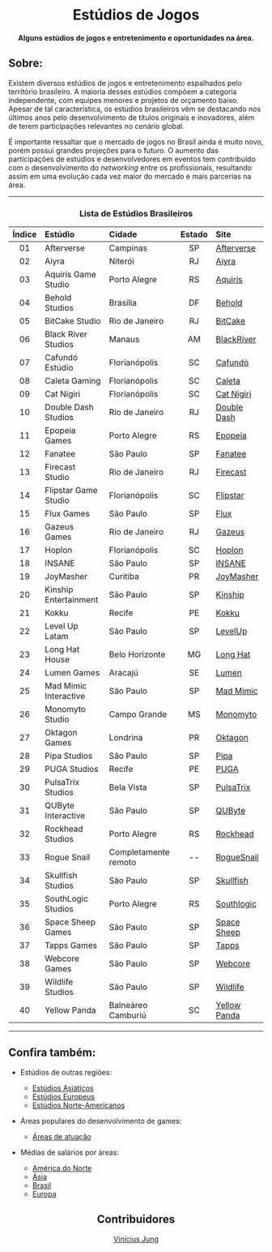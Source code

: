<!--- HTML tags just to align items --->
<h1 align="center">
    Estúdios de Jogos
</h1>
<h4 align="center">
    Alguns estúdios de jogos e entretenimento e oportunidades na área.
<h4>

<!-- A B C D E F G H I J K L M N O P Q R S T U V W X Y Z -->

## Sobre:

<div text-align="justify">

Existem diversos estúdios de jogos e entretenimento espalhados pelo território brasileiro. A maioria desses estúdios compõem a categoria independente, com equipes menores e projetos de orçamento baixo. Apesar de tal característica, os estúdios brasileiros vêm se destacando nos últimos anos pelo desenvolvimento de títulos originais e inovadores, além de terem participações relevantes no cenário global.

É importante ressaltar que o mercado de jogos no Brasil ainda é muito novo, porém possui grandes projeções para o futuro. O aumento das participações de estúdios e desenvolvedores em eventos tem contribuído com o desenvolvimento do *networking* entre os profissionais, resultando assim em uma evolução cada vez maior do mercado e mais parcerias na área.

</div>

<div align="center">

---

### Lista de Estúdios Brasileiros

| Índice |        Estúdio        |         Cidade       | Estado |                   Site                   |
|:------:|:----------------------|:---------------------|:------:|:-----------------------------------------|
|   01   | Afterverse            | Campinas             |   SP   | [Afterverse](afterverse.com)             |
|   02   | Aiyra                 | Niterói              |   RJ   | [Aiyra](www.aiyra.com)                   |
|   03   | Aquiris Game Studio   | Porto Alegre         |   RS   | [Aquiris](www.aquiris.com.br)            |
|   04   | Behold Studios        | Brasília             |   DF   | [Behold](www.beholdstudios.com.br)       |
|   05   | BitCake Studio        | Rio de Janeiro       |   RJ   | [BitCake](www.bitcake.studio)            |
|   06   | Black River Studios   | Manaus               |   AM   | [BlackRiver](blackriverstudios.net)      |
|   07   | Cafundó Estúdio       | Florianópolis        |   SC   | [Cafundó](www.cafundo.tv)                |
|   08   | Caleta Gaming         | Florianópolis        |   SC   | [Caleta](www.caletagaming.com)           |
|   09   | Cat Nigiri            | Florianópolis        |   SC   | [Cat Nigiri](www.catnigiri.com)          |
|   10   | Double Dash Studios   | Rio de Janeiro       |   RJ   | [Double Dash](www.doubledashstudios.com) |
|   11   | Epopeia Games         | Porto Alegre         |   RS   | [Epopeia](www.epopeiagames.com)          |
|   12   | Fanatee               | São Paulo            |   SP   | [Fanatee](www.fanatee.com)               |
|   13   | Firecast Studio       | Rio de Janeiro       |   RJ   | [Firecast](firecaststudio.com)           |
|   14   | Flipstar Game Studio  | Florianópolis        |   SC   | [Flipstar](flipstar.com.br)              |
|   15   | Flux Games            | São Paulo            |   SP   | [Flux](www.flux.games)                   |
|   16   | Gazeus Games          | Rio de Janeiro       |   RJ   | [Gazeus](www.gazeus.com)                 |
|   17   | Hoplon                | Florianópolis        |   SC   | [Hoplon](www.hoplon.com)                 |
|   18   | INSANE                | São Paulo            |   SP   | [INSANE](www.insa.ne)                    |
|   19   | JoyMasher             | Curitiba             |   PR   | [JoyMasher](joymasher.com)               |
|   20   | Kinship Entertainment | São Paulo            |   SP   | [Kinship](kinship.dev)                   |
|   21   | Kokku                 | Recife               |   PE   | [Kokku](kokku.com.br)                    |
|   22   | Level Up Latam        | São Paulo            |   SP   | [LevelUp](leveluplatam.com)              |
|   23   | Long Hat House        | Belo Horizonte       |   MG   | [Long Hat](longhathouse.com)             |
|   24   | Lumen Games           | Aracajú              |   SE   | [Lumen](lumen.games)                     |
|   25   | Mad Mimic Interactive | São Paulo            |   SP   | [Mad Mimic](www.madmimic.com)            |
|   26   | Monomyto Studio       | Campo Grande         |   MS   | [Monomyto](www.monomyto.com)             |
|   27   | Oktagon Games         | Londrina             |   PR   | [Oktagon](www.oktagon.com.br)            |
|   28   | Pipa Studios          | São Paulo            |   SP   | [Pipa](pipastudios.com)                  |
|   29   | PUGA Studios          | Recife               |   PE   | [PUGA](pugastudios.com)                  |
|   30   | PulsaTrix Studios     | Bela Vista           |   SP   | [PulsaTrix](www.pulsatrixstudios.com)    |
|   31   | QUByte Interactive    | São Paulo            |   SP   | [QUByte](www.qubyteinteractive.com)      |
|   32   | Rockhead Studios      | Porto Alegre         |   RS   | [Rockhead](rockheadgames.com)            |
|   33   | Rogue Snail           | Completamente remoto |   --   | [RogueSnail](www.roguesnail.com)         |
|   34   | Skullfish Studios     | São Paulo            |   SP   | [Skullfish](skullfishstudios.com)        |
|   35   | SouthLogic Studios    | Porto Alegre         |   RS   | [Southlogic](southlogic.com)             |
|   36   | Space Sheep Games     | São Paulo            |   SP   | [Space Sheep](spacesheepgames.com)       |
|   37   | Tapps Games           | São Paulo            |   SP   | [Tapps](tappsgames.com)                  |
|   38   | Webcore Games         | São Paulo            |   SP   | [Webcore](www.webcoregames.com)          |
|   39   | Wildlife Studios      | São Paulo            |   SP   | [Wildlife](wildlifestudios.com)          |
|   40   | Yellow Panda          | Balneáreo Camburiú   |   SC   | [Yellow Panda](www.yellowpanda.games)    |

</div>

---

## Confira também:

* Estúdios de outras regiões:
    * [Estúdios Asiáticos](pt-br/regiões/estúdios-asiáticos.md)
    * [Estúdios Europeus](pt-br/regiões/estúdios-europeus.md)
    * [Estúdios Norte-Americanos](pt-br/regiões/estúdios-norte_americanos.md)

* Áreas populares do desenvolvimento de games:
    * [Áreas de atuação](pt-br/áreas/áreas-de-atuação.md)

* Médias de salários por áreas:
    * [América do Norte](pt-br/salários/américa-do-norte.md)
    * [Ásia](pt-br/salários/ásia.md)
    * [Brasil](pt-br/salários/brasil.md)
    * [Europa](pt-br/salários/europa.md)

<div align="center">

## Contribuidores

[Vinícius Jung](github.com/Vinnie-Jung)

</div>